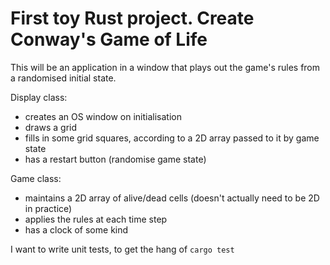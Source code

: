 # First toy Rust project. Create Conway's Game of Life

This will be an application in a window that plays out the game's rules from a randomised initial state.

Display class:
- creates an OS window on initialisation
- draws a grid
- fills in some grid squares, according to a 2D array passed to it by game state
- has a restart button (randomise game state)

Game class:
- maintains a 2D array of alive/dead cells (doesn't actually need to be 2D in practice)
- applies the rules at each time step
- has a clock of some kind

I want to write unit tests, to get the hang of `cargo test`
